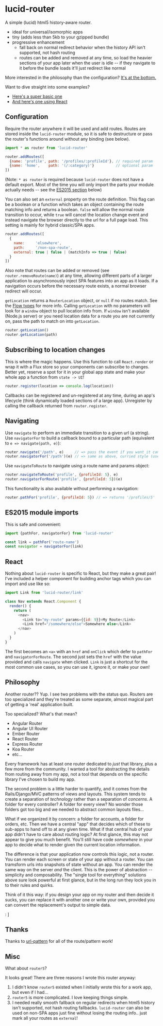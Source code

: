 # lucid-router
A simple (lucid) html5 history-aware router.

- ideal for universal/isomorphic apps
- tiny (adds less than 5kb to your gzipped bundle)
- progressive enhancement
  - fall back on normal redirect behavior when the history API isn't supported, not hash routing
  - routes can be added and removed at any time, so load the heavier sections of your app later when the user is idle -- if they navigate to it before the bundle loads it'll just redirect like normal

More interested in the philosophy than the configuration?  [It's at the bottom.](https://github.com/spicydonuts/lucid-router#philosophy)

Want to dive straight into some examples?
- [Here's a super basic one](https://github.com/spicydonuts/lucid-router/tree/master/examples/basics)
- [And here's one using React](https://github.com/spicydonuts/lucid-router/tree/master/examples/react)


## Configuration
Require the router anywhere it will be used and add routes.  Routes are stored inside the `lucid-router` module, so it is safe to destructure or pass the router's functions around without any binding (see below).
```js
import * as router from 'lucid-router'

router.addRoutes([
  {name: 'profile', path: '/profiles/:profileId'}, // required param
  {name: 'home',    path: '(/:category)'}          // optional param
])
```
(Note: `* as router` is required because `lucid-router` does not have a default export.  Most of the time you will only import the parts your module actually needs -- see the [ES2015 section](https://github.com/spicydonuts/lucid-router/blob/master/README.md#es2015-module-imports) below)

You can also set an `external` property on the route definition.  This flag can be a boolean or a function which takes an object containing the route matching info and returns a boolean.  `false` will allow the normal route transition to occur, while `true` will cancel the location change event and instead navigate the browser directly to the url for a full page load.  This setting is mainly for hybrid classic/SPA apps.
```js
router.addRoutes([
  {
    name:     'elsewhere',
    path:     '/non-spa-route',
    external: true | false | (matchInfo => true | false)
  }
])
```

Also note that routes can be added or removed (see `router.removeRoute(name)`) at any time, allowing different parts of a larger application to asynchronously inject SPA features into an app as it loads.  If a navigation occurs before the necessary route exists, a normal browser redirect will occur.

`getLocation` returns a `RouterLocation` object, or `null` if no routes match.  See the [Flow types](https://github.com/spicydonuts/lucid-router/blob/master/lib/lucid-router.t.js) for more info.
Calling `getLocation` with no parameters will look for a `window` object to pull location info from.  If `window` isn't available (Node.js server) or you need location data for a route you are not currently on, pass the path to match on into `getLocation`.
```js
router.getLocation()
router.getLocation(path)
```


## Subscribing to location changes
This is where the magic happens.  Use this function to call `React.render` or wrap it with a Flux store so your components can subscribe to changes.  Better yet, reserve a spot for it in your global app state and make your whole app a function from `state -> UI`!
```js
router.register(location => console.log(location))
```

Callbacks can be registered and un-registered at any time, during an app's lifecycle (think dynamically loaded sections of a large app).  Unregister by calling the callback returned from `router.register`.


## Navigating
Use `navigate` to perform an immediate transition to a given url (a string).  Use `navigatorFor` to build a callback bound to a particular path (equivalent to `e => navigate(path, e)`):
```js
router.navigate('/path', e)     // => pass the event if you want it cancelled for you
router.navigatorFor('/path')(e) // => same as above, curried style (useful for event binding)
```

Use `navigateToRoute` to navigate using a route name and params object:
```js
router.navigateToRoute('profile', {profileId: 5}, e)
router.navigatorForRoute('profile', {profileId: 5})(e)
```

This functionality is also available without performing a navigation:
```js
router.pathFor('profile', {profileId: 5}) // => returns '/profiles/5'
```


## ES2015 module imports
This is safe and convenient:
```js
import {pathFor, navigatorFor} from 'lucid-router'

const link = pathFor('route-name')
const navigator = navigatorFor(link)
```


## React
Nothing about `lucid-router` is specific to React, but they make a great pair!  I've included a helper component for building anchor tags which you can import and use like so:
```js
import Link from 'lucid-router/link'

class Nav extends React.Component {
  render() {
    return (
      <nav>
        <Link to="my-route" params={{id: 9}}>My Route</Link>
        <Link href="/somewhere/else">Somewhere else</Link>
      </nav>
    )
  }
}
```
The first becomes an `<a>` with an `href` and `onClick` which defer to `pathFor` and `navigatorForRoute`.  The second just sets the `href` with the value provided and calls `navigate` when clicked.  `Link` is just a shortcut for the most common use cases, so you can use it, ignore it, or make your own!


## Philosophy
Another router??  Yup.  I see two problems with the status quo.
Routers are too specialized and they're treated as some separate, almost magical part of getting a 'real' application built.

Too specialized?  What's that mean?
- Angular Router
- Angular UI Router
- Ember Router
- React Router
- Express Router
- Koa Router
- etc...

Every framework has at least one router dedicated to _just_ that library, plus a few more from the community.
I wanted a tool for abstracting the details from routing away from my app, not a tool that depends on the specific library I've chosen to build my app.

The second problem is a little harder to quantify, and it comes from the Rails/Django/MVC patterns of views and layouts.
This system tends to create a separation of _technology_ rather than a separation of _concerns_.
A folder for every controller?  A folder for every view?
No wonder those folders got too big and we needed to abstract common layouts files...

What if we organized it by concern: a folder for accounts, a folder for orders, etc.
Then we have a central "app" that decides which of these to sub-apps to hand off to at any given time.
What if that central hub of your app didn't have to care about routing logic?
At first glance, this may not appear to give you much benefit.
You'll still have code _somewhere_ in your app to decide what to render given the current location information.

The difference is that your application now controls this logic, not a router.
You can render each screen or state of your app without a router.
You can tramsform urls into snapshots of state without an app.
You can render the same way on the server _and_ the client.
This is the power of abstraction -- simplicity and composability.
The "single tool for everything" solutions above sure look powerful at first glance, but in the long run they lock you in to their rules and quirks.

Think of it this way: if you design your app on my router and then decide it sucks, you can replace it with another one or write your own, provided you can convert the replacement's output to simple data.

: ]


## Thanks
Thanks to [url-pattern](https://github.com/snd/url-pattern) for all of the route/pattern work!


## Misc
What about `router5`?

It looks great!  There are three reasons I wrote this router anyway:

1. I didn't know `router5` existed when I initially wrote this for a work app, but even if I had...
2. `router5` is more complicated.  I love keeping things simple.
3. I needed really smooth fallback on regular redirects when html5 history isn't supported, not hash routing fallbacks.  `lucid-router` can also be used on non-SPA apps just fine without losing the routing info.. just mark all your routes as `external`!
